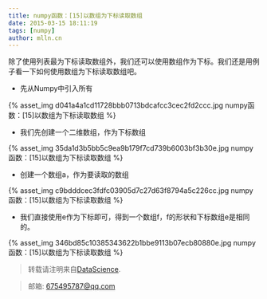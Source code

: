 ```yaml
---
title: numpy函数：[15]以数组为下标读取数组
date: 2015-03-15 18:11:19
tags: [numpy]
author: mlln.cn
---
```

除了使用列表最为下标读取数组外，我们还可以使用数组作为下标。我们还是用例子看一下如何使用数组为下标读取数组吧。

- 先从Numpy中引入所有

{% asset_img d041a4a1cd11728bbb0713bdcafcc3cec2fd2ccc.jpg numpy函数：[15]以数组为下标读取数组 %}

- 我们先创建一个二维数组，作为下标数组

{% asset_img 35da1d3b5bb5c9ea9b179f7cd739b6003bf3b30e.jpg numpy函数：[15]以数组为下标读取数组 %}

- 创建一个数组a，作为要读取的数组

{% asset_img c9bdddcec3fdfc03905d7c27d63f8794a5c226cc.jpg numpy函数：[15]以数组为下标读取数组 %}

- 我们直接使用e作为下标即可，得到一个数组f，f的形状和下标数组e是相同的。

{% asset_img 346bd85c10385343622b1bbe9113b07ecb80880e.jpg numpy函数：[15]以数组为下标读取数组 %}

> 转载请注明来自[DataScience](http://mlln.cn).

> 邮箱: 675495787@qq.com 
